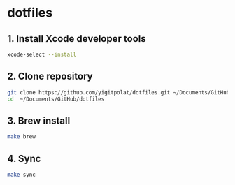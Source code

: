 # dotfiles

## 1. Install Xcode developer tools

```bash
xcode-select --install
```

## 2. Clone repository

```bash
git clone https://github.com/yigitpolat/dotfiles.git ~/Documents/GitHub/dotfiles
cd  ~/Documents/GitHub/dotfiles
```

## 3. Brew install

```bash
make brew
```

## 4. Sync 

```bash
make sync
```
